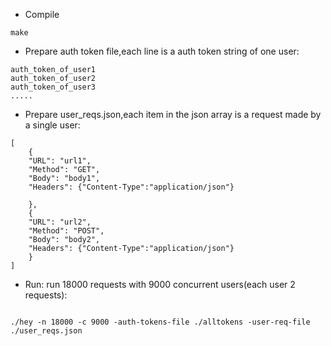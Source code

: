 - Compile

```
make
```

- Prepare auth token file,each line is a auth token string of one user:

```
auth_token_of_user1
auth_token_of_user2
auth_token_of_user3
.....
```

- Prepare user_reqs.json,each item in the json array is a request made by a single user:

```
[
    {
    "URL": "url1",
    "Method": "GET",
    "Body": "body1",
    "Headers": {"Content-Type":"application/json"}

    },
    {
    "URL": "url2",
    "Method": "POST",
    "Body": "body2",
    "Headers": {"Content-Type":"application/json"}
    }
]
```

- Run:
  run 18000 requests with 9000 concurrent users(each user 2 requests):

```

./hey -n 18000 -c 9000 -auth-tokens-file ./alltokens -user-req-file ./user_reqs.json


```
